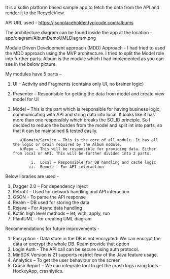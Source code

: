 It is a kotlin platform based sample app to fetch the data from the API and render it to the RecycleView. 

API URL used - https://jsonplaceholder.typicode.com/albums

The architecture diagram can be found inside the app at the location - app/diagram/AlbumDemoUMLDiagram.png


Module Driven Development approach (MDD) Approach - 
    I had tried to used the MDD approach using the MVP architecture.
    I tried to split the Model role into further parts. Album is the module which I had implemented as you can see in the below picture.
            
My modules have 5 parts –

1.	UI – Activity and Fragments (contains only UI, no brainer logic)
2.	Presenter – Responsible for getting the data from model and create view model for UI
3.	Model – This is the part which is responsible for having business logic, communicating with API and string data into  local. It looks 
           like it has more than one responsibly which breaks the SOLID principle. So I decided to reduce the burden from the model and 
           split int into parts, so that it can be maintained & tested easily. 

           a)Domain/Service – This is the core of all module. It has all the logic or brain required by the Album module.     
           b)Repo – This will be responsible for providing data. Either from local or API. This will be further divided into 2 parts.
     
                i.	Local – Responsible for DB handling and cache logic
               ii.	Remote – For API interaction
 
 
Below libraries are used -
1.	Dagger 2.0 – For dependency Inject
2.	Retrofit – Used for network handling and API interaction
3.	GSON – To parse the API response
4.	Realm – DB used for storing the data
5.	Rxjava – For Async data handling
6.	Kotlin high level methods – let, with, apply, run
7.	PlantUML – for creating UML diagram


Recommendations for future improvements -
1.	Encryption - Data store in the DB is not encrypted. We can encrypt the data or encrypt the whole DB. Ream provide that option
2.	Login Auth - The API call can be secure using auth protocol.
3.	MinSDK Version is 21 supports restrict few of the Java feature usage.
4.	Analytics – To get the user behaviour on the screen
5.	Crash Report – We can integrate tool to get the crash logs using tools – HockeyApp, crashlytics.

